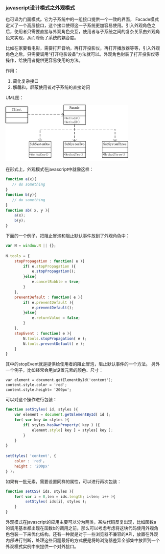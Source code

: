 ### javascript设计模式之外观模式

  也可译为门面模式。它为子系统中的一组接口提供一个一致的界面， Facade模式定义了一个高层接口，这个接口使得这一子系统更加容易使用。引入外观角色之后，使用者只需要直接与外观角色交互，使用者与子系统之间的复杂关系由外观角色来实现，从而降低了系统的耦合度。

​    比如在家要看电影，需要打开音响，再打开投影仪，再打开播放器等等，引入外观角色之后，只需要调用“打开电影设备”方法就可以。外观角色封装了打开投影仪等操作，给使用者提供更容易使用的方法。

作用：

1. 简化复杂接口
2. 解耦和，屏蔽使用者对子系统的直接访问

UML图：

![img](../../images/javascript/201826186728078.png)


在形式上，外观模式在javascript中就像这样：

```javascript
function a(x){
   // do something
}
function b(y){
   // do something
}
function ab( x, y ){
    a(x);
    b(y);
} 
```

下面的一个例子，把阻止冒泡和阻止默认事件放到了外观角色中：

```javascript
var N = window.N || {};

N.tools = {
    stopPropagation : function( e ){
        if( e.stopPropagation ){
            e.stopPropagation();
        }else{
            e.cancelBubble = true;
        }
    },
    preventDefault : function( e ){
        if( e.preventDefault ){
            e.preventDefault();
        }else{
            e.returnValue = false;
        }
    },
    stopEvent : function( e ){
        N.tools.stopPropagation( e );
        N.tools.preventDefault( e );
    }
} 
```

其中的stopEvent就是提供给使用者的阻止冒泡，阻止默认事件的一个方法。
另外一个例子，比如经常会用js设置元素的颜色、尺寸：

```
var element = document.getElementById('content');
content.style.color = 'red';
content.style.height= '200px'; 
```

可以对这个操作进行包装：

```javascript
function setStyles( id, styles ){
    var element = document.getElementById( id );
    for( var key in styles ){
        if( styles.hasOwnProperty( key ) ){
            element.style[ key ] = styles[ key ];
        }
    }
}

setStyles( 'content', {
    color : 'red'，
    height : '200px'
} ); 
```
如果有一批元素，需要设置同样的属性，可以进行再次包装：

```javascript
function setCSS( ids, styles ){
    for( var i = 0,len = ids.length; i<len; i++ ){
         setStyles( ids[i], styles );
    }
} 
```

​    外观模式在javascript的应用主要可以分为两类，某块代码反复出现，比如函数a的调用基本都出现在函数b的调用之前，那么可以考虑考虑将这块代码使用外观角色包装一下来优化结构。还有一种就是对于一些浏览器不兼容的API，放置在外观内部进行判断，处理这些问题最好的方式便是将跨浏览器差异全部集中放置到一个外观模式实例中来提供一个对外接口。